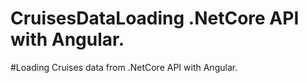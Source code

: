 # CruisesDataLoading .NetCore API with Angular.

#Loading Cruises data from .NetCore API with Angular.
